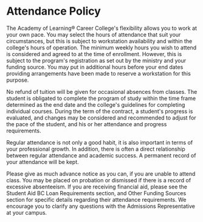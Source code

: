 # Attendance Policy
The Academy of Learning® Career College's flexibility allows you to work at your own pace. You may select the hours of attendance that suit your circumstances, but this is subject to workstation availability and within the college's hours of operation. The minimum weekly hours you wish to attend is considered and agreed to at the time of enrollment. However, this is subject to the program's registration as set out by the ministry and your funding source. You may put in additional hours before your end dates providing arrangements have been made to reserve a workstation for this purpose.

No refund of tuition will be given for occasional absences from classes. The student is obligated to complete the program of study within the time frame determined as the end date and the college's guidelines for completing individual courses. During the term of the contract, a student's progress is evaluated, and changes may be considered and recommended to adjust for the pace of the student, and his or her attendance and progress requirements.

Regular attendance is not only a good habit, it is also important in terms of your professional growth. In addition, there is often a direct relationship between regular attendance and academic success. A permanent record of your attendance will be kept.

Please give as much advance notice as you can, if you are unable to attend class. You may be placed on probation or dismissed if there is a record of excessive absenteeism. If you are receiving financial aid, please see the Student Aid BC Loan Requirements section, and Other Funding Sources section for specific details regarding their attendance requirements. We encourage you to clarify any questions with the Admissions Representative at your campus.